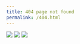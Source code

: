 ```yaml
---
title: 404 page not found
permalink: /404.html
---
```


<div class="centered">
  <img src="{{ '/assets/images/explosion.gif' | relative_url }}">
  <img src="{{ '/assets/images/explosion.gif' | relative_url }}">
  <img src="{{ '/assets/images/explosion.gif' | relative_url }}">
</div>
